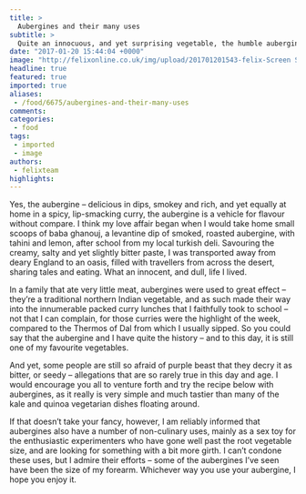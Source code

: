```yaml
---
title: >
  Aubergines and their many uses
subtitle: >
  Quite an innocuous, and yet surprising vegetable, the humble aubergine (or eggplant) is a versatile food for all manners of culinary pursuits, and others.
date: "2017-01-20 15:44:04 +0000"
image: "http://felixonline.co.uk/img/upload/201701201543-felix-Screen Shot 2017-01-20 at 15.42.24.png"
headline: true
featured: true
imported: true
aliases:
 - /food/6675/aubergines-and-their-many-uses
comments:
categories:
 - food
tags:
 - imported
 - image
authors:
 - felixteam
highlights:
---
```


Yes, the aubergine – delicious in dips, smokey and rich, and yet equally at home in a spicy, lip-smacking curry, the aubergine is a vehicle for flavour without compare. I think my love affair began when I would take home small scoops of baba ghanouj, a levantine dip of smoked, roasted aubergine, with tahini and lemon, after school from my local turkish deli. Savouring the creamy, salty and yet slightly bitter paste, I was transported away from deary England to an oasis, filled with travellers from across the desert, sharing tales and eating. What an innocent, and dull, life I lived.

In a family that ate very little meat, aubergines were used to great effect – they’re a traditional northern Indian vegetable, and as such made their way into the innumerable packed curry lunches that I faithfully took to school – not that I can complain, for those curries were the highlight of the week, compared to the Thermos of Dal from which I usually sipped. So you could say that the aubergine and I have quite the history – and to this day, it is still one of my favourite vegetables.

And yet, some people are still so afraid of purple beast that they decry it as bitter, or seedy – allegations that are so rarely true in this day and age. I would encourage you all to venture forth and try the recipe below with aubergines, as it really is very simple and much tastier than many of the kale and quinoa vegetarian dishes floating around.

If that doesn’t take your fancy, however, I am reliably informed that aubergines also have a number of non-culinary uses, mainly as a sex toy for the enthusiastic experimenters who have gone well past the root vegetable size, and are looking for something with a bit more girth. I can’t condone these uses, but I admire their efforts – some of the aubergines I’ve seen have been the size of my forearm. Whichever way you use your aubergine, I hope you enjoy it.
